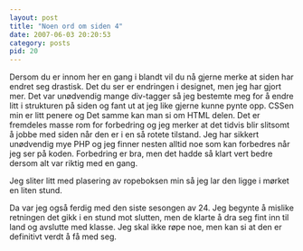 ```yaml
---
layout: post
title: "Noen ord om siden 4"
date: 2007-06-03 20:20:53
category: posts
pid: 20
---
```

Dersom du er innom her en gang i blandt vil du nå gjerne merke at siden har endret seg drastisk. Det du ser er endringen i designet, men jeg har gjort mer. Det var unødvendig mange div-tagger så jeg bestemte meg for å endre litt i strukturen på siden og fant ut at jeg like gjerne kunne pynte opp. CSSen min er litt penere og Det samme kan man si om HTML delen. Det er fremdeles masse rom for forbedring og jeg merker at det tidvis blir slitsomt å jobbe med siden når den er i en så rotete tilstand. Jeg har sikkert unødvendig mye PHP og jeg finner nesten alltid noe som kan forbedres når jeg ser på koden. Forbedring er bra, men det hadde så klart vert bedre dersom alt var riktig med en gang.

Jeg sliter litt med plasering av ropeboksen min så jeg lar den ligge i mørket en liten stund.

Da var jeg også ferdig med den siste sesongen av 24. Jeg begynte å mislike retningen det gikk i en stund mot slutten, men de klarte å dra seg fint inn til land og avslutte med klasse. Jeg skal ikke røpe noe, men kan si at den er definitivt verdt å få med seg.